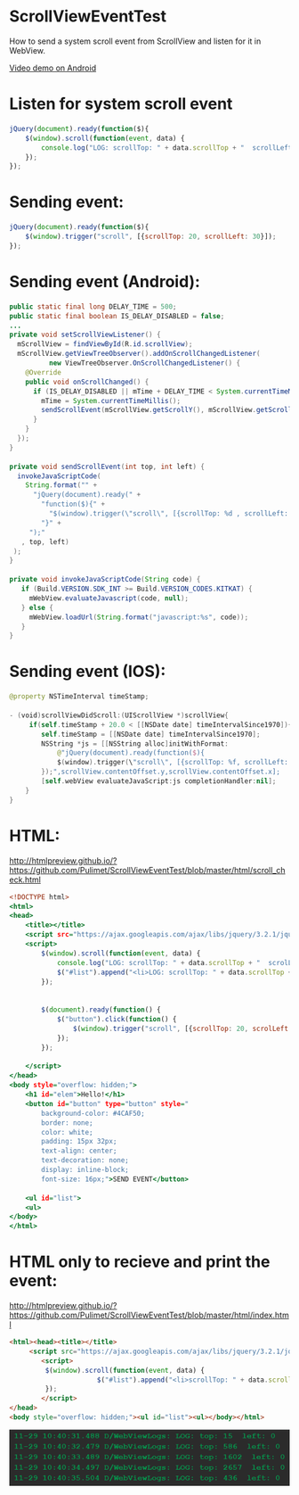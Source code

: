 # ScrollViewEventTest
How to send a system scroll event from ScrollView and listen for it in WebView.

[Video demo on Android](https://youtu.be/q_Uj-C11eww)

# Listen for system scroll event
```javascript
jQuery(document).ready(function($){
	$(window).scroll(function(event, data) {
  		console.log("LOG: scrollTop: " + data.scrollTop + "  scrollLeft: " + data.scrollLeft);
	});	
});
```

# Sending event:
```javascript
jQuery(document).ready(function($){
	$(window).trigger("scroll", [{scrollTop: 20, scrollLeft: 30}]);
});
```

# Sending event (Android):
```java
public static final long DELAY_TIME = 500;
public static final boolean IS_DELAY_DISABLED = false;
...
private void setScrollViewListener() {
  mScrollView = findViewById(R.id.scrollView);
  mScrollView.getViewTreeObserver().addOnScrollChangedListener(
          new ViewTreeObserver.OnScrollChangedListener() {
    @Override
    public void onScrollChanged() {
      if (IS_DELAY_DISABLED || mTime + DELAY_TIME < System.currentTimeMillis()) {
        mTime = System.currentTimeMillis();
        sendScrollEvent(mScrollView.getScrollY(), mScrollView.getScrollX());
      }
    }
  });
}

private void sendScrollEvent(int top, int left) {
  invokeJavaScriptCode(
    String.format("" +
      "jQuery(document).ready(" +
        "function($){" +
          "$(window).trigger(\"scroll\", [{scrollTop: %d , scrollLeft: %d}]);" +
        "}" +
     ");"
   , top, left)
 );
}

private void invokeJavaScriptCode(String code) {
   if (Build.VERSION.SDK_INT >= Build.VERSION_CODES.KITKAT) {
     mWebView.evaluateJavascript(code, null);
   } else {
     mWebView.loadUrl(String.format("javascript:%s", code));
   }
}

```    

# Sending event (IOS):
```swift
@property NSTimeInterval timeStamp;
 
- (void)scrollViewDidScroll:(UIScrollView *)scrollView{
     if(self.timeStamp + 20.0 < [[NSDate date] timeIntervalSince1970]){
        self.timeStamp = [[NSDate date] timeIntervalSince1970];
        NSString *js = [[NSString alloc]initWithFormat:
            @"jQuery(document).ready(function($){
	        $(window).trigger(\"scroll\", [{scrollTop: %f, scrollLeft: %f}]);
	    });",scrollView.contentOffset.y,scrollView.contentOffset.x];
        [self.webView evaluateJavaScript:js completionHandler:nil];
    }
}
```

# HTML:
 http://htmlpreview.github.io/?https://github.com/Pulimet/ScrollViewEventTest/blob/master/html/scroll_check.html
```htm
<!DOCTYPE html>
<html>
<head>
	<title></title>
	<script src="https://ajax.googleapis.com/ajax/libs/jquery/3.2.1/jquery.min.js"></script>
	<script>
		$(window).scroll(function(event, data) {
			console.log("LOG: scrollTop: " + data.scrollTop + "  scrolLeft: " + data.scrolLeft);
			$("#list").append("<li>LOG: scrollTop: " + data.scrollTop + "  scrolLeft: " + data.scrolLeft);
		});	

		
		$(document).ready(function() {
			$("button").click(function() {
  				$(window).trigger("scroll", [{scrollTop: 20, scrolLeft: 30}]);
  			});
		});

	</script>
</head>
<body style="overflow: hidden;">
	<h1 id="elem">Hello!</h1>
	<button id="button" type="button" style="
		background-color: #4CAF50; 
    	border: none;
    	color: white;
    	padding: 15px 32px;
    	text-align: center;
    	text-decoration: none;
    	display: inline-block;
    	font-size: 16px;">SEND EVENT</button>
	
	<ul id="list">
	<ul>
</body>
</html>
```

# HTML only to recieve and print the event:
 http://htmlpreview.github.io/?https://github.com/Pulimet/ScrollViewEventTest/blob/master/html/index.html
```html
<html><head><title></title>
     <script src="https://ajax.googleapis.com/ajax/libs/jquery/3.2.1/jquery.min.js"></script>
        <script>
         $(window).scroll(function(event, data) {
                      $("#list").append("<li>scrollTop: " + data.scrollTop + "  scrolLeft: " + data.scrollLeft);
         });       
        </script>
</head>
<body style="overflow: hidden;"><ul id="list"><ul></body></html>
```
    

<img src="https://raw.githubusercontent.com/Pulimet/ScrollViewEventTest/master/art/webviewlogs.png">


